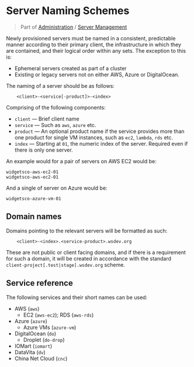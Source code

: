 # Server Naming Schemes
> Part of [Administration](/Admin/Index.md) / [Server Management](/Admin/ServerManagement/Index.md)

Newly provisioned servers must be named in a consistent, predictable manner according to their primary client, the infrastructure in which they are contained, and their logical order within any sets. The exception to this is:

 - Ephemeral servers created as part of a cluster
 - Existing or legacy servers not on either AWS, Azure or DigitalOcean.

The naming of a server should be as follows:

```
	<client>-<service[-product]>-<index>
```

Comprising of the following components:

 - `client` — Brief client name
 - `service` — Such as `aws`, `azure` etc.
 - `product` — An optional product name if the service provides more than one product for single VM instances, such as `ec2`, `lambda`, `rds` etc.
 - `index` — Starting at `01`, the numeric index of the server. Required even if there is only one server.

An example would for a pair of servers on AWS EC2 would be:

```
widgetsco-aws-ec2-01
widgetsco-aws-ec2-01
```

And a single of server on Azure would be:

```
widgetsco-azure-vm-01
```

## Domain names
Domains pointing to the relevant servers will be formatted as such:

```
	<client>-<index>.<service-product>.wsdev.org
```

These are not public or client facing domains, and if there is a requirement for such a domain, it will be created in accordance with the standard `client-project[.test|stage].wsdev.org` scheme.

## Service reference

The following services and their short names can be used:

 - AWS (`aws`)
   - EC2 (`aws-ec2`); RDS (`aws-rds`)
 - Azure (`azure`)
   - Azure VMs (`azure-vm`)
 - DigitalOcean (`do`)
   - Droplet (`do-drop`)
 - IOMart (`iomart`)
 - DataVita (`dv`)
 - China Net Cloud (`cnc`)
